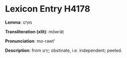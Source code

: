 # Lexicon Entry H4178

**Lemma**: מוֹרָט

**Transliteration (xlit)**: môwrâṭ

**Pronunciation**: mo-rawt'

**Description**:
from יָרַט; obstinate, i.e. independent; peeled.
